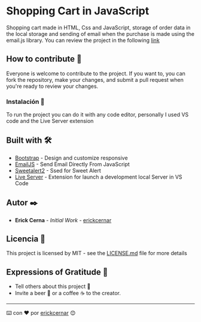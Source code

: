 # Shopping Cart in JavaScript

Shopping cart made in HTML, Css and JavaScript, storage of order data in the local storage and sending of email when the purchase is made using the email.js library. You can review the project in the following [link](https://carrocompras.netlify.app/)

## How to contribute 🚀

Everyone is welcome to contribute to the project. If you want to, you can fork the repository, make your changes, and submit a pull request when you're ready to review your changes.

### Instalación 🔧

To run the project you can do it with any code editor, personally I used VS code and the Live Server extension

## Built with 🛠️

* [Bootstrap](https://getbootstrap.com/) - Design and customize responsive
* [EmailJS](https://www.emailjs.com/) - Send Email Directly From JavaScript
* [Sweetalert2](https://sweetalert2.github.io/) - Ssed for Sweet Alert
* [Live Server](https://marketplace.visualstudio.com/items?itemName=ritwickdey.LiveServer) - Extension for launch a development local Server in VS Code

## Autor ✒️

* **Erick Cerna** - *Initial Work* - [erickcernar](https://github.com/erickcernarequejo)

## Licencia 📄

This project is licensed by MIT - see the [LICENSE.md](LICENSE) file for more details

## Expressions of Gratitude 🎁

* Tell others about this project 📢
* Invite a beer 🍺 or a coffee ☕ to the creator.




---
⌨️ con ❤️ por [erickcernar](https://github.com/erickcernarequejo) 😊
